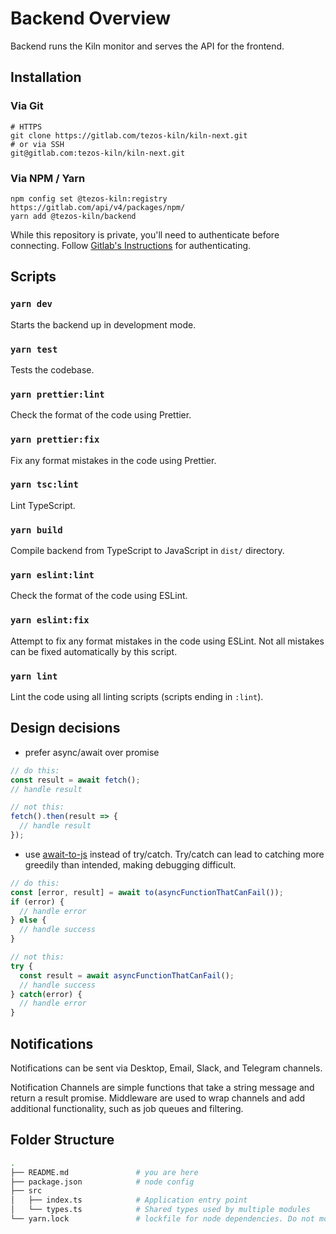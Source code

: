 # Backend Overview

Backend runs the Kiln monitor and serves the API for the frontend.

## Installation

### Via Git

```
# HTTPS
git clone https://gitlab.com/tezos-kiln/kiln-next.git
# or via SSH
git@gitlab.com:tezos-kiln/kiln-next.git
```

### Via NPM / Yarn

```
npm config set @tezos-kiln:registry https://gitlab.com/api/v4/packages/npm/
yarn add @tezos-kiln/backend
```

While this repository is private, you'll need to authenticate before connecting. Follow [Gitlab's Instructions](https://docs.gitlab.com/ee/user/packages/npm_registry/index.html#authenticate-to-the-package-registry) for authenticating.

## Scripts

### `yarn dev`

Starts the backend up in development mode.

### `yarn test`

Tests the codebase.

### `yarn prettier:lint`

Check the format of the code using Prettier.

### `yarn prettier:fix`

Fix any format mistakes in the code using Prettier.

### `yarn tsc:lint`

Lint TypeScript.

### `yarn build`

Compile backend from TypeScript to JavaScript in `dist/` directory.

### `yarn eslint:lint`

Check the format of the code using ESLint.

### `yarn eslint:fix`

Attempt to fix any format mistakes in the code using ESLint. Not all mistakes can be fixed automatically by this script.

### `yarn lint`

Lint the code using all linting scripts (scripts ending in `:lint`).

## Design decisions

- prefer async/await over promise
```typescript
// do this:
const result = await fetch();
// handle result

// not this:
fetch().then(result => {
  // handle result
});
```
- use [await-to-js](https://github.com/scopsy/await-to-js) instead of try/catch.  Try/catch can lead to catching more greedily than intended, making debugging difficult.
```typescript
// do this:
const [error, result] = await to(asyncFunctionThatCanFail());
if (error) {
  // handle error
} else {
  // handle success
}

// not this:
try {
  const result = await asyncFunctionThatCanFail();
  // handle success
} catch(error) {
  // handle error
}
```

## Notifications

Notifications can be sent via Desktop, Email, Slack, and Telegram channels.

Notification Channels are simple functions that take a string message and return a result promise. Middleware are used to wrap channels and add additional functionality, such as job queues and filtering.

## Folder Structure

```bash
.
├── README.md               # you are here
├── package.json            # node config
├── src
│   ├── index.ts            # Application entry point
│   └── types.ts            # Shared types used by multiple modules
└── yarn.lock               # lockfile for node dependencies. Do not modify directly.
```
